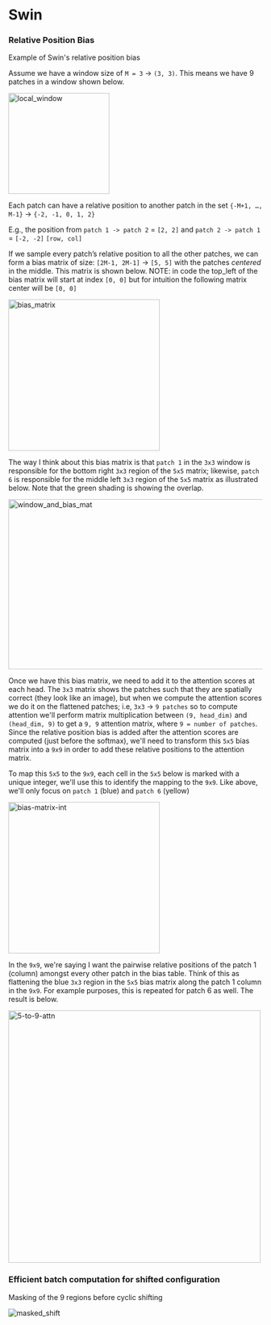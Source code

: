 # Swin
### Relative Position Bias
Example of Swin's relative position bias

Assume we have a window size of `M = 3` -> `(3, 3)`. This means we have 9 patches in a window shown below.

<img width="200" height="200" alt="local_window" src="https://github.com/user-attachments/assets/41a27539-1541-4c39-b1f0-40369c5a6e4f" />

Each patch can have a relative position to another patch in the set `{-M+1, …, M-1}` -> `{-2, -1, 0, 1, 2}`

E.g., the position from `patch 1 -> patch 2` = `[2, 2]` and `patch 2 -> patch 1` = `[-2, -2]` `[row, col]`

If we sample every patch’s relative position to all the other patches, we can form a bias matrix of size: `[2M-1, 2M-1]` -> `[5, 5]` with the patches _centered_ in the middle. This matrix is shown below. NOTE: in code the top_left of the bias matrix will start at index `[0, 0]` but for intuition the following matrix center will be `[0, 0]`

<img width="300" height="300" alt="bias_matrix" src="https://github.com/user-attachments/assets/66e247c3-566b-419b-a0d8-8982f1d6108d" />

The way I think about this bias matrix is that `patch 1` in the `3x3` window is responsible for the bottom right `3x3` region of the `5x5` matrix; likewise, `patch 6` is responsible for the middle left `3x3` region of the `5x5` matrix as illustrated below. Note that the green shading is showing the overlap.

<img width="600" height="337" alt="window_and_bias_mat" src="https://github.com/user-attachments/assets/b1703207-2346-4cf8-b227-b954136c46b5" />

Once we have this bias matrix, we need to add it to the attention scores at each head. The `3x3` matrix shows the patches such that they are spatially correct (they look like an image), but when we compute the attention scores we do it on the flattened patches; i.e, `3x3` -> `9 patches` so to compute attention we'll perform matrix multiplication between `(9, head_dim)` and `(head_dim, 9)` to get a `9, 9` attention matrix, where `9 = number of patches`. Since the relative position bias is added after the attention scores are computed (just before the softmax), we'll need to transform this `5x5` bias matrix into a `9x9` in order to add these relative positions to the attention matrix.

To map this `5x5` to the `9x9`, each cell in the `5x5` below is marked with a unique integer, we'll use this to identify the mapping to the `9x9`. Like above, we'll only focus on `patch 1` (blue) and `patch 6` (yellow)

<img width="300" height="300" alt="bias-matrix-int" src="https://github.com/user-attachments/assets/6fb9fd89-e70a-4539-8daa-a435d0822eac" />

In the `9x9`, we're saying I want the pairwise relative positions of the patch 1 (column) amongst every other patch in the bias table. Think of this as flattening the blue `3x3` region in the `5x5` bias matrix along the patch 1 column in the `9x9`. For example purposes, this is repeated for patch 6 as well. The result is below.

<img width="500" height="500" alt="5-to-9-attn" src="https://github.com/user-attachments/assets/42f6ae3d-83f5-40e4-95e7-b5a64cff70e3" />

### Efficient batch computation for shifted configuration
Masking of the 9 regions before cyclic shifting

![masked_shift](https://github.com/user-attachments/assets/266e6ff4-6489-4971-a4d6-e2f2ffa1d10e)





